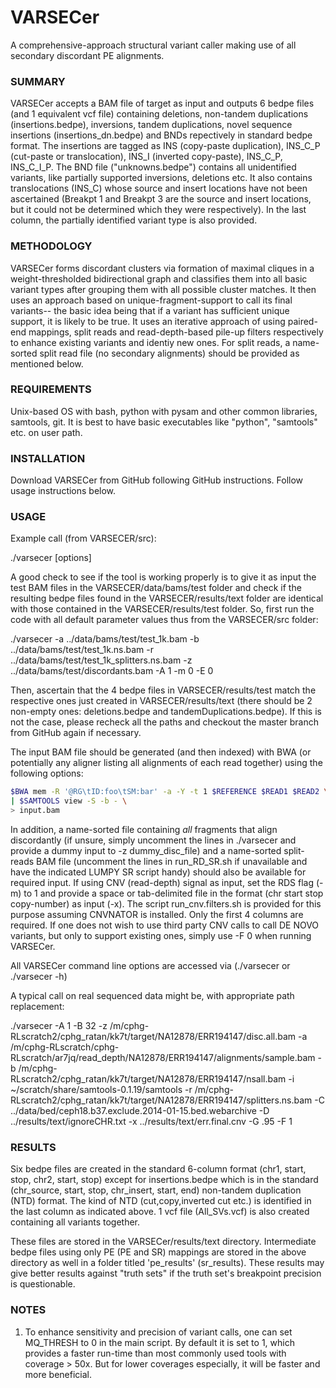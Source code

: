 # VARSECer
A comprehensive-approach structural variant caller making use of all secondary discordant PE alignments.

### SUMMARY

VARSECer accepts a BAM file of target as input and outputs 6 bedpe files (and 1 equivalent vcf file) containing deletions, non-tandem duplications (insertions.bedpe), inversions, tandem duplications, novel sequence insertions (insertions_dn.bedpe) and BNDs repectively in standard bedpe format. The insertions are tagged as INS (copy-paste duplication), INS_C_P (cut-paste or translocation), INS_I (inverted copy-paste), INS_C_P, INS_C_I_P. The BND file ("unknowns.bedpe") contains all unidentified variants, like partially supported inversions, deletions etc. It also contains translocations (INS_C) whose source and insert locations have not been ascertained (Breakpt 1 and Breakpt 3 are the source and insert locations, but it could not be determined which they were respectively). In the last column, the partially identified variant type is also provided.

### METHODOLOGY

VARSECer forms discordant clusters via formation of maximal cliques in a weight-thresholded bidirectional graph and classifies them into all basic variant types after grouping them with all possible cluster matches. It then uses an approach based on unique-fragment-support to call its final variants-- the basic idea being that if a variant has sufficient unique support, it is likely to be true. It uses an iterative approach of using paired-end mappings, split reads and read-depth-based pile-up filters respectively to enhance existing variants and identiy new ones. For split reads, a name-sorted split read file (no secondary alignments) should be provided as mentioned below.

### REQUIREMENTS

Unix-based OS with bash, python with pysam and other common libraries, samtools, git. It is best to have basic executables like "python", "samtools" etc. on user path. 

### INSTALLATION

Download VARSECer from GitHub following GitHub instructions. Follow usage instructions below. 

### USAGE

Example call (from VARSECER/src):

./varsecer [options]

A good check to see if the tool is working properly is to give it as input the test BAM files in the VARSECER/data/bams/test folder and check if the resulting bedpe files found in the VARSECER/results/text folder are identical with those contained in the VARSECER/results/test folder. So, first run the code with all default parameter values thus from the VARSECER/src folder:

./varsecer -a ../data/bams/test/test_1k.bam -b ../data/bams/test/test_1k.ns.bam -r ../data/bams/test/test_1k_splitters.ns.bam -z ../data/bams/test/discordants.bam -A 1 -m 0 -E 0

Then, ascertain that the 4 bedpe files in VARSECER/results/test match the respective ones just created in VARSECER/results/text (there should be 2 non-empty ones: deletions.bedpe and tandemDuplications.bedpe). If this is not the case, please recheck all the paths and checkout the master branch from GitHub again if necessary.

The input BAM file should be generated (and then indexed) with BWA (or potentially any aligner listing all alignments of each read together)  using the following options:

```bash
$BWA mem -R '@RG\tID:foo\tSM:bar' -a -Y -t 1 $REFERENCE $READ1 $READ2 \
| $SAMTOOLS view -S -b - \
> input.bam
```

In addition, a name-sorted file containing *all* fragments that align discordantly (if unsure, simply uncomment the lines in ./varsecer and provide a dummy input to -z dummy_disc_file) and a name-sorted split-reads BAM file (uncomment the lines in run_RD_SR.sh if unavailable and have the indicated LUMPY SR script handy) should also be available for required input. If using CNV (read-depth) signal as input, set the RDS flag (-m) to 1 and provide a space or tab-delimited file in the format (chr start stop copy-number) as input (-x). The script run_cnv.filters.sh is provided for this purpose assuming CNVNATOR is installed. Only the first 4 columns are required. If one does not wish to use third party CNV calls to call DE NOVO variants, but only to support existing ones, simply use -F 0 when running VARSECer.

All VARSECer command line options are accessed via (./varsecer or ./varsecer -h)

A typical call on real sequenced data might be, with appropriate path replacement:

./varsecer -A 1 -B 32 -z /m/cphg-RLscratch2/cphg_ratan/kk7t/target/NA12878/ERR194147/disc.all.bam -a /m/cphg-RLscratch/cphg-RLscratch/ar7jq/read_depth/NA12878/ERR194147/alignments/sample.bam -b /m/cphg-RLscratch2/cphg_ratan/kk7t/target/NA12878/ERR194147/nsall.bam -i ~/scratch/share/samtools-0.1.19/samtools -r /m/cphg-RLscratch2/cphg_ratan/kk7t/target/NA12878/ERR194147/splitters.ns.bam -C ../data/bed/ceph18.b37.exclude.2014-01-15.bed.webarchive -D ../results/text/ignoreCHR.txt -x ../results/text/err.final.cnv -G .95 -F 1

### RESULTS

Six bedpe files are created in the standard 6-column format (chr1, start, stop, chr2, start, stop) except for insertions.bedpe which is in the standard (chr_source, start, stop, chr_insert, start, end) non-tandem duplication (NTD) format. The kind of NTD (cut,copy,inverted cut etc.) is identified in the last column as indicated above. 1 vcf file (All_SVs.vcf) is also created containing all variants together.

These files are stored in the VARSECer/results/text directory. Intermediate bedpe files using only PE (PE and SR) mappings are stored in the above directory as well in a folder titled 'pe_results' (sr_results). These results may give better results against "truth sets" if the truth set's breakpoint precision is questionable.

### NOTES

1. To enhance sensitivity  and precision of variant calls, one can set MQ_THRESH to 0 in the main script. By default it is set to 1, which provides a faster run-time than most commonly used tools with  coverage > 50x. But for lower coverages especially, it will be faster and more beneficial.
